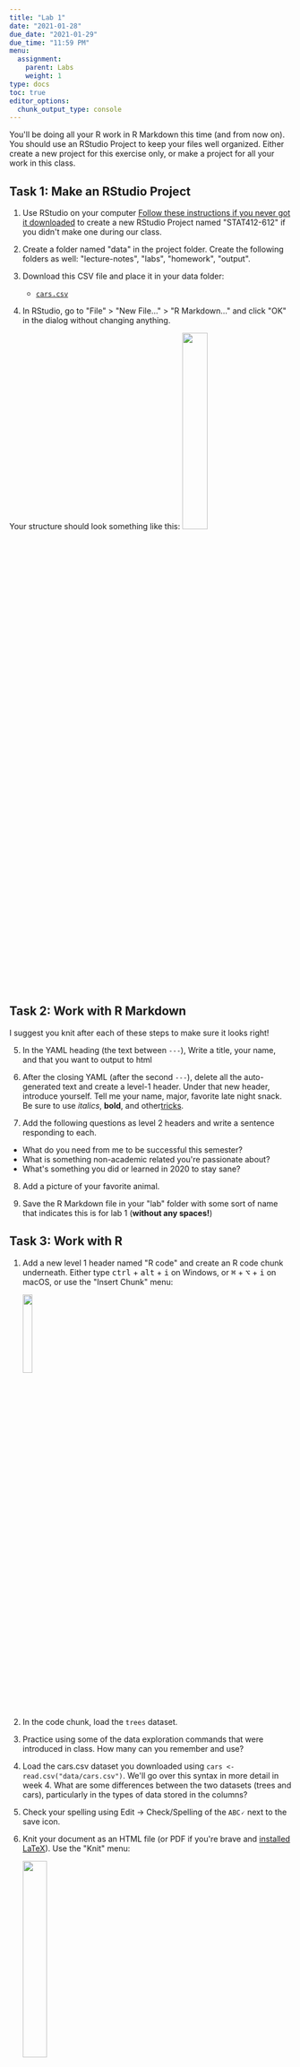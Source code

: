 ```yaml
---
title: "Lab 1"
date: "2021-01-28"
due_date: "2021-01-29"
due_time: "11:59 PM"
menu:
  assignment:
    parent: Labs
    weight: 1
type: docs
toc: true
editor_options: 
  chunk_output_type: console
---
```





You'll be doing all your R work in R Markdown this time (and from now on). You should use an RStudio Project to keep your files well organized. Either create a new project for this exercise only, or make a project for all your work in this class.

## Task 1: Make an RStudio Project

1. Use RStudio on your computer [Follow these instructions if you never got it downloaded](/resource/install/) to create a new RStudio Project named "STAT412-612" if you didn't make one during our class.

2. Create a folder named "data" in the project folder. Create the following folders as well: "lecture-notes", "labs", "homework", "output".

3. Download this CSV file and place it in your data folder:

    - [<i class="fas fa-file-csv"></i> `cars.csv`](/data/cars.csv)

4. In RStudio, go to "File" > "New File…" > "R Markdown…" and click "OK" in the dialog without changing anything.

Your structure should look something like this:
    <img src="/img/assignments/project-structure.png" width="30%" />

## Task 2: Work with R Markdown

I suggest you knit after each of these steps to make sure it looks right! 

5. In the YAML heading (the text between `---`), Write a title, your name, and that you want to output to html

6. After the closing YAML (after the second `---`), delete all the auto-generated text and create a level-1 header. Under that new header, introduce yourself. Tell me your name, major, favorite late night snack. Be sure to use _italics_, **bold**, and other[tricks](resource/markdown/).

7. Add the following questions as level 2 headers and write a sentence responding to each. 
  * What do you need from me to be successful this semester? 
  * What is something non-academic related you're passionate about? 
  * What's something you did or learned in 2020 to stay sane?

8. Add a picture of your favorite animal. 

10. Save the R Markdown file in your "lab" folder with some sort of name that indicates this is for lab 1 (**without any spaces!**)


## Task 3: Work with R

1. Add a new level 1 header named "R code" and create an R code chunk underneath. Either type <kbd>ctrl</kbd> + <kbd>alt</kbd> + <kbd>i</kbd> on Windows, or <kbd>⌘</kbd> + <kbd>⌥</kbd> + <kbd>i</kbd> on macOS, or use the "Insert Chunk" menu:

    <img src="/img/assignments/insert-chunk-button.png" width="19%" />

2. In the code chunk, load the `trees` dataset. 

3. Practice using some of the data exploration commands that were introduced in class. How many can you remember and use? 

4. Load the cars.csv dataset you downloaded using `cars <- read.csv("data/cars.csv")`. We'll go over this syntax in more detail in week 4. What are some differences between the two datasets (trees and cars), particularly in the types of data stored in the columns? 

5. Check your spelling using Edit ->  Check/Spelling of the `ABC🗸` next to the save icon. 

3. Knit your document as an HTML file (or PDF if you're brave and [installed LaTeX](/resource/install/#install-tinytex)). Use the "Knit" menu:

    <img src="/img/assignments/knit-button.png" width="30%" />

4. Upload the knitted document and the `.Rmd` files to Canvas. 

5. 🎉 Party! 🎉


_If you're done early, I want to install the tidyverse._ Run `install.packages("tidyverse")` Some more detailed steps are [in your textbook at 1.4.3](https://r4ds.had.co.nz/introduction.html?q=install.pac#the-tidyverse). This will usually take about 3 minutes and I don't want to use class time to do so. To verify it installed correctly, run `library(tidyverse)` without receiving any errors. 

{{% div fyi %}}

You'll be doing this same process for all your future labs. Each problem set will involve an R Markdown file. You can either create a new RStudio Project directory for all your work:

<img src="/img/reference/rproj-one-folder.png" width="30%" />

Or you can create individual projects for each assignment and project:

<img src="/img/reference/rproj-multiple-folders.png" width="30%" />

On Canvas, you will turn in your .Rmd, .html, and/or .pdf file. 

{{% /div %}}
